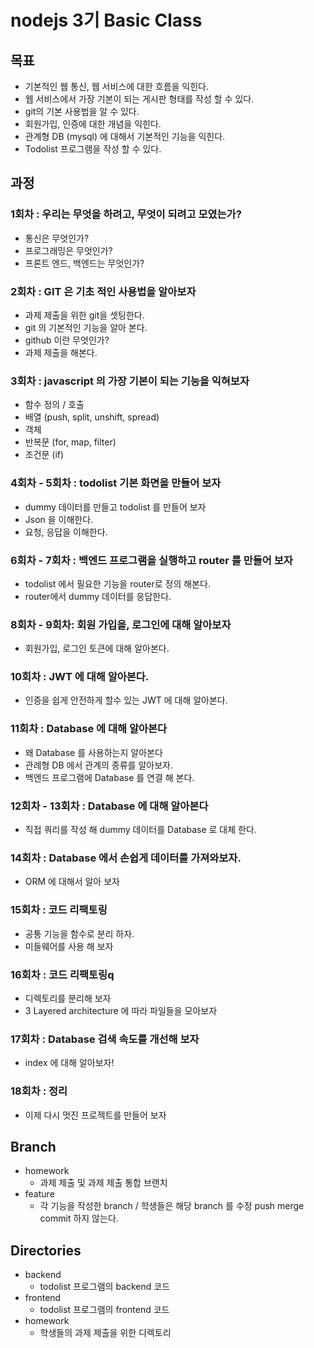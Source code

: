 # nodejs 3기 Basic Class

## 목표
- 기본적인 웹 통신, 웹 서비스에 대한 흐름을 익힌다.
- 웹 서비스에서 가장 기본이 되는 게시판 형태를 작성 할 수 있다.
- git의 기본 사용법을 알 수 있다.
- 회원가입, 인증에 대한 개념을 익힌다.
- 관계형 DB (mysql) 에 대해서 기본적인 기능을 익힌다.
- Todolist 프로그램을 작성 할 수 있다.

## 과정

### 1회차 : 우리는 무엇을 하려고, 무엇이 되려고 모였는가? 
- 통신은 무엇인가?  
- 프로그래밍은 무엇인가?
- 프론트 엔드, 백엔드는 무엇인가?

### 2회차 : GIT 은 기초 적인 사용법을 알아보자
- 과제 제출을 위한 git을 셋팅한다.
- git 의 기본적인 기능을 알아 본다.
- github 이란 무엇인가?
- 과제 제출을 해본다.

### 3회차 : javascript 의 가장 기본이 되는 기능을 익혀보자
- 함수 정의 / 호출
- 배열 (push, split, unshift, spread)
- 객체
- 반복문 (for, map, filter)
- 조건문 (if)

### 4회차 - 5회차 : todolist 기본 화면을 만들어 보자
- dummy 데이터를 만들고 todolist 를 만들어 보자
- Json 을 이해한다.
- 요청, 응답을 이해한다.

### 6회차 - 7회차 : 백엔드 프로그램을 실행하고 router 를 만들어 보자
- todolist 에서 필요한 기능을 router로 정의 해본다.
- router에서 dummy 데이터를 응답한다.  

### 8회차 - 9회차: 회원 가입을, 로그인에 대해 알아보자
- 회원가입, 로그인 토큰에 대해 알아본다.

### 10회차 : JWT 에 대해 알아본다.
- 인증을 쉽게 안전하게 할수 있는 JWT 에 대해 알아본다.

### 11회차 : Database 에 대해 알아본다
- 왜 Database 를 사용하는지 알아본다
- 관례형 DB 에서 관계의 종류를 알아보자.
- 백엔드 프로그램에 Database 를 연결 해 본다.

### 12회차 - 13회차 : Database 에 대해 알아본다
- 직접 쿼리를 작성 해 dummy 데이터를 Database 로 대체 한다.

### 14회차 : Database 에서 손쉽게 데이터를 가져와보자.
- ORM 에 대해서 알아 보자

### 15회차 : 코드 리팩토링
- 공통 기능을 함수로 분리 하자.
- 미들웨어를 사용 해 보자

### 16회차 : 코드 리팩토링q
- 디렉토리를 분리해 보자
- 3 Layered architecture 에 따라 파일들을 모아보자

### 17회차 : Database 검색 속도를 개선해 보자
- index 에 대해 알아보자!

### 18회차 : 정리
- 이제 다시 멋진 프로젝트를 만들어 보자

## Branch
- homework 
  - 과제 제출 및 과제 제출 통합 브랜치
- feature
  - 각 기능을 작성한 branch / 학생들은 해당 branch 를 수정 push merge commit 하지 않는다.

## Directories
- backend
  - todolist 프로그램의 backend 코드
- frontend
  - todolist 프로그램의 frontend 코드
- homework
  - 학생들의 과제 제출을 위한 디렉토리